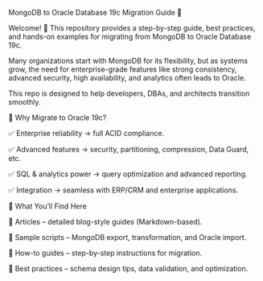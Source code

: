 MongoDB to Oracle Database 19c Migration Guide 🚀

Welcome! 👋 This repository provides a step-by-step guide, best practices, and hands-on examples for migrating from MongoDB to Oracle Database 19c.

Many organizations start with MongoDB for its flexibility, but as systems grow, the need for enterprise-grade features like strong consistency, advanced security, high availability, and analytics often leads to Oracle.

This repo is designed to help developers, DBAs, and architects transition smoothly.


📌 Why Migrate to Oracle 19c?

✅ Enterprise reliability → full ACID compliance.

✅ Advanced features → security, partitioning, compression, Data Guard, etc.

✅ SQL & analytics power → query optimization and advanced reporting.

✅ Integration → seamless with ERP/CRM and enterprise applications.


📖 What You’ll Find Here

🔹 Articles – detailed blog-style guides (Markdown-based).

🔹 Sample scripts – MongoDB export, transformation, and Oracle import.

🔹 How-to guides – step-by-step instructions for migration.

🔹 Best practices – schema design tips, data validation, and optimization.
